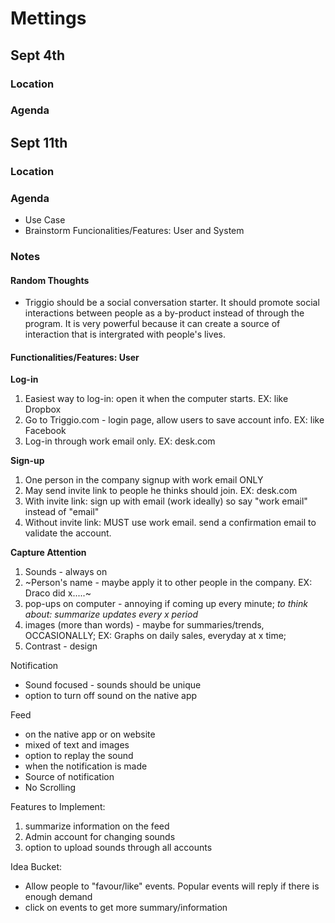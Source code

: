 # Mettings

## Sept 4th

### Location

### Agenda

## Sept 11th

### Location

### Agenda
  - Use Case
  - Brainstorm Funcionalities/Features: User and System

### Notes
#### Random Thoughts
  - Triggio should be a social conversation starter. It should promote social interactions between people as a by-product instead of through the program. It is very powerful because it can create a source of interaction that is intergrated with people's lives.

#### Functionalities/Features: User

**Log-in**
  1. Easiest way to log-in: open it when the computer starts. EX: like Dropbox
  2. Go to Triggio.com - login page, allow users to save account info. EX: like Facebook
  3. Log-in through work email only. EX: desk.com

**Sign-up**
  1. One person in the company signup with work email ONLY
  2. May send invite link to people he thinks should join. EX: desk.com
  3. With invite link: sign up with email (work ideally) so say "work email" instead of "email"
  4. Without invite link: MUST use work email. send a confirmation email to validate the account.

**Capture Attention**
  1. Sounds - always on
  2. ~Person's name - maybe apply it to other people in the company. EX: Draco did x.....~
  3. pop-ups on computer - annoying if coming up every minute; *to think about: summarize updates every x period*
  4. images (more than words) - maybe for summaries/trends, OCCASIONALLY; EX: Graphs on daily sales, everyday at x time;
  5. Contrast - design

Notification
- Sound focused - sounds should be unique
- option to turn off sound on the native app

Feed
- on the native app or on website
- mixed of text and images
- option to replay the sound
- when the notification is made
- Source of notification
- No Scrolling

Features to Implement:
1. summarize information on the feed
2. Admin account for changing sounds
3. option to upload sounds through all accounts

Idea Bucket:
- Allow people to "favour/like" events. Popular events will reply if there is enough demand 
- click on events to get more summary/information 
